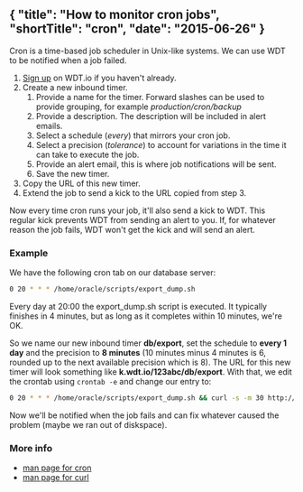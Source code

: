 {
  "title": "How to monitor cron jobs",
  "shortTitle": "cron",
  "date": "2015-06-26"
}
---
Cron is a time-based job scheduler in Unix-like systems. We can use WDT to be notified when a job failed.

1. [Sign up](https://wdt.io/signup) on WDT.io if you haven't already.
2. Create a new inbound timer.
   1. Provide a name for the timer.  Forward slashes can be used to provide grouping, for example *production/cron/backup*
   2. Provide a description.  The description will be included in alert emails.
   3. Select a schedule (*every*) that mirrors your cron job.
   4. Select a precision (*tolerance*) to account for variations in the time it can take to execute the job.
   5. Provide an alert email, this is where job notifications will be sent.
   6. Save the new timer.
3. Copy the URL of this new timer.
4. Extend the job to send a kick to the URL copied from step 3.

Now every time cron runs your job, it'll also send a kick to WDT. This regular kick prevents WDT from sending an alert to you. If, for whatever reason the job fails, WDT won't get the kick and will send an alert.


### Example

We have the following cron tab on our database server:

```bash
0 20 * * * /home/oracle/scripts/export_dump.sh
```
Every day at 20:00 the export_dump.sh script is executed. It typically finishes in 4 minutes, but as long as it completes within 10 minutes, we're OK.

So we name our new inbound timer **db/export**, set the schedule to **every 1 day** and the precision to **8 minutes** (10 minutes minus 4 minutes is 6, rounded up to the next available precision which is 8). The URL for this new timer will look something like **k.wdt.io/123abc/db/export**. With that, we edit the crontab using `crontab -e` and change our entry to:

```bash
0 20 * * * /home/oracle/scripts/export_dump.sh && curl -s -m 30 http://k.wdt.io/123abc/db/export
```
Now we'll be notified when the job fails and can fix whatever caused the problem (maybe we ran out of diskspace).

### More info

- [man page for cron](http://linux.die.net/man/5/crontab)
- [man page for curl](http://linux.die.net/man/1/curl)
